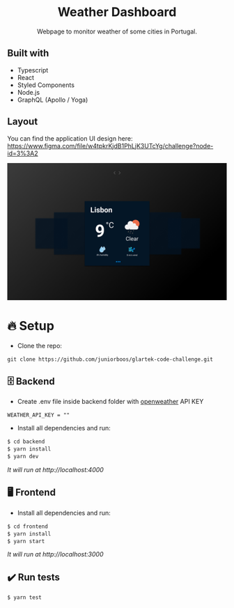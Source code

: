 <h1 align="center">
  Weather Dashboard
</h1>

<p align="center">Webpage to monitor weather of some cities in Portugal.</p>

## Built with

- Typescript
- React
- Styled Components
- Node.js
- GraphQL (Apollo / Yoga)

## Layout

You can find the application UI design here: https://www.figma.com/file/w4tpkrKjdB1PhLjK3UTcYg/challenge?node-id=3%3A2

![Figma mockup](/frontend/src/assets/github/layout.png)

# 🔥 Setup

- Clone the repo:

```
git clone https://github.com/juniorboos/glartek-code-challenge.git
```

## 🗄️ Backend

- Create .env file inside backend folder with [openweather](https://openweathermap.org) API KEY

```
WEATHER_API_KEY = ""
```

- Install all dependencies and run:

```bash
$ cd backend
$ yarn install
$ yarn dev
```

_It will run at http://localhost:4000_

## 🖥️ Frontend

- Install all dependencies and run:

```bash
$ cd frontend
$ yarn install
$ yarn start
```

_It will run at http://localhost:3000_

## ✔️ Run tests

```bash
$ yarn test
```
